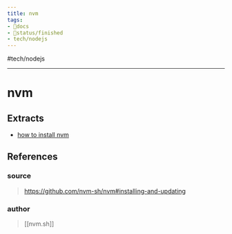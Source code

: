 ```yaml
---
title: nvm
tags:
- 📖docs
- 🚦status/finished
- tech/nodejs
---
```


#tech/nodejs 

---

# nvm

## Extracts

- [how to install nvm](/Extracts/how%20to%20install%20nvm.md)
## References

### source
>  https://github.com/nvm-sh/nvm#installing-and-updating
### author
>  [[nvm.sh]]
